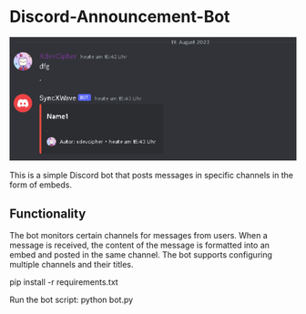 # Discord-Announcement-Bot

![preview](preview.png)

This is a simple Discord bot that posts messages in specific channels in the form of embeds.

## Functionality

The bot monitors certain channels for messages from users. When a message is received, the content of the message is formatted into an embed and posted in the same channel. The bot supports configuring multiple channels and their titles.

pip install -r requirements.txt

Run the bot script: python bot.py

